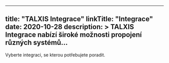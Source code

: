 
---
title: "TALXIS Integrace"
linkTitle: "Integrace"
date: 2020-10-28
description: >
  TALXIS Integrace nabízí široké možnosti propojení různých systémů...
---

Vyberte integraci, se kterou potřebujete poradit.



